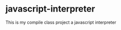 javascript-interpreter
===========================

This is my compile class project a javascript interpreter